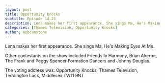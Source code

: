 ```yaml
---
layout: post
title: Opportunity Knocks
subtitle: Episode 14.23 
description: Lena makes her first appearance. She sings Ma, He's Making Eyes At Me.
categories: [Thames Television, Opportunity Knocks]
author: Robcamstone
---
```


Lena makes her first appearance. She sings Ma, He's Making Eyes At Me.

Other contestants on the show included Friends In Harmony, Brian Aherne, The Frank and Peggy Spencer Formation Dancers and Johnny Douglas.

The voting address was:
Opportunity Knocks,
Thames Television,
Teddington Lock,
Middlesex TW11 9NT

